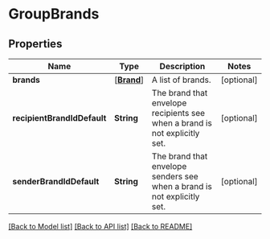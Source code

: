 # GroupBrands

## Properties
Name | Type | Description | Notes
------------ | ------------- | ------------- | -------------
**brands** | [[**Brand**](Brand.md)] | A list of brands. | [optional] 
**recipientBrandIdDefault** | **String** | The brand that envelope recipients see when a brand is not explicitly set. | [optional] 
**senderBrandIdDefault** | **String** | The brand that envelope senders see when a brand is not explicitly set. | [optional] 

[[Back to Model list]](../README.md#documentation-for-models) [[Back to API list]](../README.md#documentation-for-api-endpoints) [[Back to README]](../README.md)


